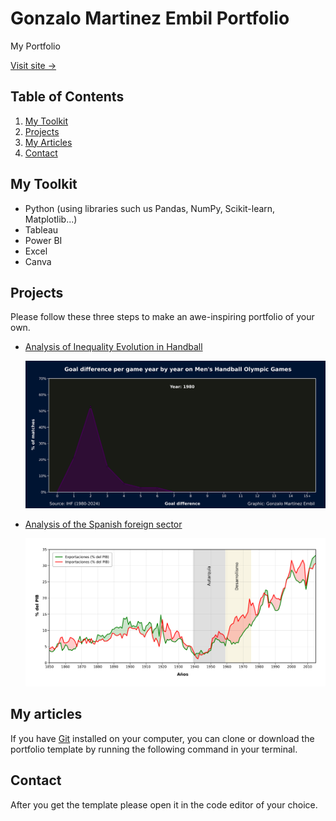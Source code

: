 # Gonzalo Martinez Embil Portfolio

My Portfolio

[Visit site &rarr;](https://gonzaloembil.github.io/gonzaloembil.io/)

## Table of Contents

1. [My Toolkit](#my-toolkit)
1. [Projects](#projects)
1. [My Articles](#my-articles)
1. [Contact](#contact)

## My Toolkit

- Python (using libraries such us Pandas, NumPy, Scikit-learn, Matplotlib...)
- Tableau
- Power BI
- Excel
- Canva

## Projects

Please follow these three steps to make an awe-inspiring portfolio of your own.

- [Analysis of Inequality Evolution in Handball](https://github.com/GonzaloEmbil/Handball_Inequality_Evolution)
  
  <img src="assets/images/work/Goaldiffpergame_ByYear.gif" alt="Goaldiffpergame_ByYear">
  
- [Analysis of the Spanish foreign sector](https://github.com/GonzaloEmbil/Spanish_Foreign_Sector)
  
  <img src="assets/images/work/Exports_Imports_GDP.png" alt="Exports_Imports_GDP">

## My articles

If you have [Git](https://git-scm.com/) installed on your computer, you can clone or download the portfolio template by running the following command in your terminal.

## Contact

After you get the template please open it in the code editor of your choice.
